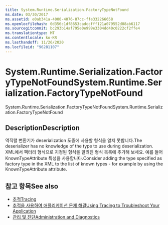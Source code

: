 ```yaml
---
title: System.Runtime.Serialization.FactoryTypeNotFound
ms.date: 03/30/2017
ms.assetid: e0ab341a-4000-4076-87cc-ffe332266658
ms.openlocfilehash: 0d356c1df8653cadccfff121a079552d08ab6117
ms.sourcegitcommit: bc293b14af795e0e999e3304dd40c0222cf2ffe4
ms.translationtype: MT
ms.contentlocale: ko-KR
ms.lasthandoff: 11/26/2020
ms.locfileid: "96281107"
---
```

# <a name="systemruntimeserializationfactorytypenotfound"></a><span data-ttu-id="1d30b-102">System.Runtime.Serialization.FactoryTypeNotFound</span><span class="sxs-lookup"><span data-stu-id="1d30b-102">System.Runtime.Serialization.FactoryTypeNotFound</span></span>

<span data-ttu-id="1d30b-103">System.Runtime.Serialization.FactoryTypeNotFound</span><span class="sxs-lookup"><span data-stu-id="1d30b-103">System.Runtime.Serialization.FactoryTypeNotFound</span></span>  
  
## <a name="description"></a><span data-ttu-id="1d30b-104">Description</span><span class="sxs-lookup"><span data-stu-id="1d30b-104">Description</span></span>  

 <span data-ttu-id="1d30b-105">역직렬 변환기가 deserialization 도중에 사용할 형식을 알지 못합니다.</span><span class="sxs-lookup"><span data-stu-id="1d30b-105">The deserializer has no knowledge of the type to use during deserialization.</span></span> <span data-ttu-id="1d30b-106">XML에서 팩터리 형식으로 지정된 형식을 알려진 형식 목록에 추가해 보세요. 예를 들어 KnownTypeAttribute 특성을 사용합니다.</span><span class="sxs-lookup"><span data-stu-id="1d30b-106">Consider adding the type specified as factory type in the XML to the list of known types - for example by using the KnownTypeAttribute attribute.</span></span>  
  
## <a name="see-also"></a><span data-ttu-id="1d30b-107">참고 항목</span><span class="sxs-lookup"><span data-stu-id="1d30b-107">See also</span></span>

- [<span data-ttu-id="1d30b-108">추적</span><span class="sxs-lookup"><span data-stu-id="1d30b-108">Tracing</span></span>](index.md)
- [<span data-ttu-id="1d30b-109">추적을 사용하여 애플리케이션 문제 해결</span><span class="sxs-lookup"><span data-stu-id="1d30b-109">Using Tracing to Troubleshoot Your Application</span></span>](using-tracing-to-troubleshoot-your-application.md)
- [<span data-ttu-id="1d30b-110">관리 및 진단</span><span class="sxs-lookup"><span data-stu-id="1d30b-110">Administration and Diagnostics</span></span>](../index.md)

